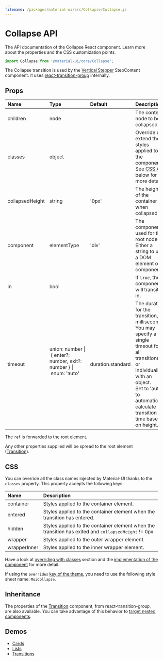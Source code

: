 ```yaml
---
filename: /packages/material-ui/src/Collapse/Collapse.js
---
```


<!--- This documentation is automatically generated, do not try to edit it. -->

# Collapse API

<p class="description">The API documentation of the Collapse React component. Learn more about the properties and the CSS customization points.</p>

```js
import Collapse from '@material-ui/core/Collapse';
```

The Collapse transition is used by the
[Vertical Stepper](/demos/steppers/#vertical-stepper) StepContent component.
It uses [react-transition-group](https://github.com/reactjs/react-transition-group) internally.

## Props

| Name                                           | Type                                                                                                                                                    | Default                                             | Description                                                                                                                                                                                                          |
| :--------------------------------------------- | :------------------------------------------------------------------------------------------------------------------------------------------------------ | :-------------------------------------------------- | :------------------------------------------------------------------------------------------------------------------------------------------------------------------------------------------------------------------- |
| <span class="prop-name">children</span>        | <span class="prop-type">node</span>                                                                                                                     |                                                     | The content node to be collapsed.                                                                                                                                                                                    |
| <span class="prop-name">classes</span>         | <span class="prop-type">object</span>                                                                                                                   |                                                     | Override or extend the styles applied to the component. See [CSS API](#css) below for more details.                                                                                                                  |
| <span class="prop-name">collapsedHeight</span> | <span class="prop-type">string</span>                                                                                                                   | <span class="prop-default">'0px'</span>             | The height of the container when collapsed.                                                                                                                                                                          |
| <span class="prop-name">component</span>       | <span class="prop-type">elementType</span>                                                                                                              | <span class="prop-default">'div'</span>             | The component used for the root node. Either a string to use a DOM element or a component.                                                                                                                           |
| <span class="prop-name">in</span>              | <span class="prop-type">bool</span>                                                                                                                     |                                                     | If `true`, the component will transition in.                                                                                                                                                                         |
| <span class="prop-name">timeout</span>         | <span class="prop-type">union:&nbsp;number&nbsp;&#124;<br>&nbsp;{ enter?: number, exit?: number }&nbsp;&#124;<br>&nbsp;enum:&nbsp;'auto'<br><br></span> | <span class="prop-default">duration.standard</span> | The duration for the transition, in milliseconds. You may specify a single timeout for all transitions, or individually with an object.<br>Set to 'auto' to automatically calculate transition time based on height. |

The `ref` is forwarded to the root element.

Any other properties supplied will be spread to the root element ([Transition](https://reactcommunity.org/react-transition-group/#Transition)).

## CSS

You can override all the class names injected by Material-UI thanks to the `classes` property.
This property accepts the following keys:

| Name                                        | Description                                                                                          |
| :------------------------------------------ | :--------------------------------------------------------------------------------------------------- |
| <span class="prop-name">container</span>    | Styles applied to the container element.                                                             |
| <span class="prop-name">entered</span>      | Styles applied to the container element when the transition has entered.                             |
| <span class="prop-name">hidden</span>       | Styles applied to the container element when the transition has exited and `collapsedHeight` != 0px. |
| <span class="prop-name">wrapper</span>      | Styles applied to the outer wrapper element.                                                         |
| <span class="prop-name">wrapperInner</span> | Styles applied to the inner wrapper element.                                                         |

Have a look at [overriding with classes](/customization/overrides/#overriding-with-classes) section
and the [implementation of the component](https://github.com/mui-org/material-ui/blob/next/packages/material-ui/src/Collapse/Collapse.js)
for more detail.

If using the `overrides` [key of the theme](/customization/themes/#css),
you need to use the following style sheet name: `MuiCollapse`.

## Inheritance

The properties of the [Transition](https://reactcommunity.org/react-transition-group/#Transition) component, from react-transition-group, are also available.
You can take advantage of this behavior to [target nested components](/guides/api/#spread).

## Demos

- [Cards](/demos/cards/)
- [Lists](/demos/lists/)
- [Transitions](/utils/transitions/)
